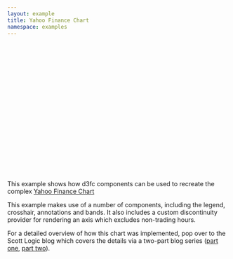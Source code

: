 ```yaml
---
layout: example
title: Yahoo Finance Chart
namespace: examples
---
```

<style>@import "index.css";</style>

<div style='margin-right: 40px;position:relative'>
  <div id="legend"></div>
  <svg id='time-series' style='height: 300px; width: 100%;  overflow: visible'>
    <defs>
      <linearGradient id="area-gradient"
                      x1="0%" y1="0%"
                      x2="0%" y2="100%">
         <stop offset="0%" stop-opacity="0.3" stop-color="#fff" />
        <stop offset="100%" stop-opacity="0" stop-color="#1a9af9" />
      </linearGradient>
      <g id="activeDay-1-1072d" transform="translate(-9.5-9.5)" stroke="#435862" fill="#000">
          <circle cx="9.5" cy="9.5" r="9.5" fill="#fff"/>
          <path d="M19 9.5c0 5.2-4.3 9.5-9.5 9.5S0 14.7 0 9.5 4.3 0 9.5 0 19 4.3 19 9.5zm-.9 0c0-.4-.3-.7-.7-.7H16c-.4 0-.7.3-.7.7 0 .4.3.7.7.7h1.4c.3 0 .7-.3.7-.7zm-2.5-5c.3-.3.3-.7 0-1-.3-.3-.7-.3-1 0l-1 1c-.3.3-.3.7 0 1 .3.3.7.3 1 0l1-1zm-1.8 5c0-2.4-1.9-4.3-4.3-4.3S5.2 7.1 5.2 9.5s1.9 4.3 4.3 4.3 4.3-1.9 4.3-4.3zm-3.6-6.4V1.7c0-.4-.3-.7-.7-.7-.4 0-.7.3-.7.7v1.4c0 .4.3.7.7.7.4 0 .7-.3.7-.7zM5.5 5.5c.3-.3.3-.7 0-1l-1-1c-.3-.3-.7-.3-1 0s-.3.7 0 1l1 1c.2.2.7.2 1 0zM3.1 8.8H1.6c-.4 0-.7.3-.7.7 0 .4.3.7.7.7H3c.4 0 .7-.3.7-.7.1-.4-.2-.7-.6-.7zm.3 5.7c-.3.3-.3.7 0 1 .3.3.7.3 1 0l1-1c.3-.3.3-.7 0-1-.3-.3-.7-.3-1 0l-1 1zm5.4 1.4v1.4c0 .4.3.7.7.7.4 0 .7-.3.7-.7v-1.4c0-.4-.3-.7-.7-.7-.4 0-.7.3-.7.7zm4.7-2.4c-.3.3-.3.7 0 1l1 1c.3.3.7.3 1 0 .3-.3.3-.7 0-1l-1-1c-.2-.2-.7-.2-1 0z"/>
      </g>
      <g id="postMarket-1-1072d" transform="translate(-9.5-9.5)" stroke="#435862" fill="#000">
          <circle cx="9.5" cy="9.5" r="9.5" fill="#fff" stroke="#000"/>
          <path d="M9.5 19c5.2 0 9.5-4.3 9.5-9.5S14.7 0 9.5 0 0 4.3 0 9.5 4.3 19 9.5 19zM7.9 1.7c.6-.2 1.3-.3 2-.3C14.4 1.4 18 5 18 9.5s-3.6 8.1-8.1 8.1c-.7 0-1.4-.1-2-.3 3.5-.9 6.1-4.1 6.1-7.8 0-3.8-2.6-6.9-6.1-7.8z" fill-rule="evenodd" clip-rule="evenodd"/>
      </g>
      <g id="preMarket-1-1072d" transform="translate(-9.5-9.5)" stroke="#435862" fill="#000">
          <circle cx="9.5" cy="9.5" r="9.5" fill="#fff"/>
          <path d="M19 9.5c0 5.2-4.3 9.5-9.5 9.5S0 14.7 0 9.5 4.3 0 9.5 0 19 4.3 19 9.5zM14.3 14.3l-3.1-3.7c.2-.3.4-.7.4-1.1 0-.9-.6-1.7-1.5-1.9V2.3c0-.3-.2-.5-.5-.5s-.6.3-.6.5v5.2c-.9.2-1.5 1-1.5 1.9 0 1.1.9 2 2 2 .3 0 .6-.1.9-.2l3.2 3.7c.1.1.2.2.4.2.1 0 .2 0 .3-.1.1-.2.2-.5 0-.7z"/>
      </g>
    </defs>
  </svg>
</div>
<script src="tradedHours.js"></script>
<script src="index.js"></script>

This example shows how d3fc components can be used to recreate the complex [Yahoo Finance Chart](http://finance.yahoo.com/echarts?s=yhoo+Interactive#{"showEma":true,"emaColors":"#cc0000","emaPeriods":"50","emaWidths":"1","emaGhosting":"0","range":"5d","allowChartStacking":true})

<p>This example makes use of a number of components, including the legend, crosshair, annotations and bands. It also includes a custom discontinuity provider for rendering an axis which excludes non-trading hours.</p>
<p>For a detailed overview of how this chart was implemented, pop over to the Scott Logic blog which covers the details via a two-part blog series (<a href="http://blog.scottlogic.com/2015/07/08/yahoo-finance-chart.html">part one</a>, <a href="http://blog.scottlogic.com/2015/07/22/yahoo-finance-chart-part-two.html">part two</a>).</p>
